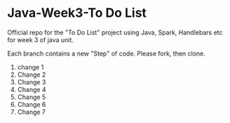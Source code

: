 # Java-Week3-To Do List
Official repo for the "To Do List" project using Java, Spark, Handlebars etc for week 3 of java unit.

Each branch contains a new "Step" of code. Please fork, then clone.

1. change 1
2. Change 2
3. Change 3
4. Change 4
5. Change 5
6. Change 6
7. Change 7